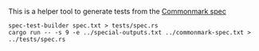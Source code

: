 This is a helper tool to generate tests from the [Commonmark
spec](https://github.com/commonmark/commonmark-spec/blob/master/spec.txt)

    spec-test-builder spec.txt > tests/spec.rs
    cargo run -- -s 9 -e ../special-outputs.txt ../commonmark-spec.txt > ../tests/spec.rs
